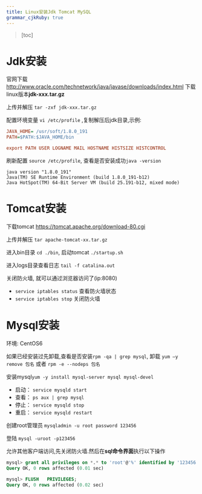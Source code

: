```yaml
---
title: Linux安装Jdk Tomcat MySQL
grammar_cjkRuby: true
---
```


> [toc]

# Jdk安装
官网下载
http://www.oracle.com/technetwork/java/javase/downloads/index.html 下载linux版本**jdk-xxx.tar.gz**

上传并解压 `tar -zxf jdk-xxx.tar.gz`

配置环境变量 `vi /etc/profile` ,复制解压后jdk目录,示例:

``` ini
JAVA_HOME= /usr/soft/1.8.0_191
PATH=$PATH:$JAVA_HOME/bin

export PATH USER LOGNAME MAIL HOSTNAME HISTSIZE HISTCONTROL

```
刷新配置 `source /etc/profile`, 查看是否安装成功`java -version`

``` 
java version "1.8.0_191"
Java(TM) SE Runtime Environment (build 1.8.0_191-b12)
Java HotSpot(TM) 64-Bit Server VM (build 25.191-b12, mixed mode)
```

# Tomcat安装

下载tomcat https://tomcat.apache.org/download-80.cgi

上传并解压 `tar apache-tomcat-xx.tar.gz`

进入bin目录 `cd ./bin`, 启动tomcat `./startup.sh`

进入logs目录查看日志 `tail -f catalina.out`

关闭防火墙, 就可以通过浏览器访问了(ip:8080)
- `service iptables status`  查看防火墙状态
- `service iptables stop`    关闭防火墙


# Mysql安装

环境: CentOS6

如果已经安装过先卸载,查看是否安装`rpm -qa | grep mysql`, 卸载 `yum –y remove 包名` 或者 `rpm -e --nodeps 包名`

安装mysql`yum -y install mysql-server mysql mysql-devel`

- 启动： `service mysqld start`
- 查看： `ps aux | grep mysql`
- 停止： `service mysqld stop`
- 重启： `service mysqld restart`

创建root管理员 `mysqladmin -u root password 123456`

登陆 `mysql -uroot -p123456`

允许其他客户端访问,先关闭防火墙.然后在**sql命令界面**执行以下操作

``` sql
mysql> grant all privileges on *.* to 'root'@'%' identified by '123456' with grant option;
Query OK, 0 rows affected (0.01 sec)

mysql> FLUSH   PRIVILEGES;
Query OK, 0 rows affected (0.02 sec)
```